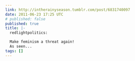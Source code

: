 ```yaml
---
link: http://intherainyseason.tumblr.com/post/6831740097
date: 2011-06-23 17:25 UTC
# published: false
published: true
title: |-
  redlightpolitics:

  Make feminism a threat again!
  As seen...
tags: []
---
```



